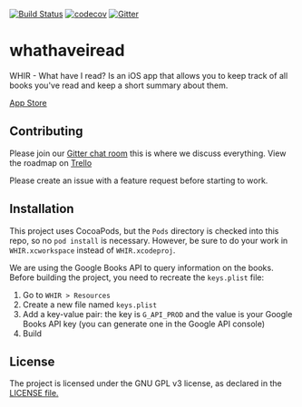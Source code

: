 [![Build Status](https://travis-ci.org/bcye/whathaveiread.svg?branch=master)](https://travis-ci.org/bcye/whathaveiread)
[![codecov](https://codecov.io/gh/bcye/whathaveiread/branch/master/graph/badge.svg)](https://codecov.io/gh/bcye/whathaveiread)
[![Gitter](https://badges.gitter.im/cash-log/community.svg)](https://gitter.im/whathaveiread/community?utm_source=share-link&utm_medium=link&utm_campaign=share-link)

# whathaveiread

WHIR - What have I read? Is an iOS app that allows you to keep track of all books you've read and keep a short summary about them.

[App Store](https://itunes.apple.com/us/app/whir/id1368037703?ls=1&mt=8)

## Contributing

Please join our [Gitter chat room](https://gitter.im/whathaveiread/community?utm_source=share-link&utm_medium=link&utm_campaign=share-link) this is where we discuss everything. View the roadmap on [Trello](https://trello.com/b/yiVirTlX)

Please create an issue with a feature request before starting to work.

## Installation

This project uses CocoaPods, but the `Pods` directory is checked into this repo, so no `pod install` is necessary. However, be sure to do your work in `WHIR.xcworkspace` instead of `WHIR.xcodeproj`.

We are using the Google Books API to query information on the books. Before building the project, you need to recreate the `keys.plist` file:
1. Go to `WHIR > Resources`
2. Create a new file named `keys.plist`
3. Add a key-value pair: the key is `G_API_PROD` and the value is your Google Books API key (you can generate one in the Google API console)
4. Build


## License

The project is licensed under the GNU GPL v3 license, as declared in the [LICENSE file.](LICENSE)
